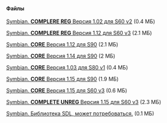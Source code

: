 #### Файлы
[Symbian. **COMPLERE REG** Версия 1.02 для S60 v2](/files/c2doom_s60(1.02).sis) (0.4 МБ)

[Symbian. **COMPLERE REG** Версия 1.12 для S60 v3](/files/c2doom_s60v3_1.12.sis) (2.1 МБ)

[Symbian. **CORE** Версия 1.12 для S90](/files/Markus.Mertama.C2Doom.s90.sis) (2.1 МБ)

[Symbian. **CORE** Версия 1.14 для S90](/files/c2-doom-core-114.sisx) (2 МБ)

[Symbian. **CORE** Версия 1.03 для S80 v1](/files/c2doom_s80(1.03).sis) (0.4 МБ)

[Symbian. **CORE** Версия 1.15 для S90](/files/c2doom_core(1.15).sisx) (1.9 МБ)

[Symbian. **CORE** Версия 1.15 для S60 v3](/files/c2doom(1.15).sisx) (0.6 МБ)

[Symbian. **COMPLETE UNREG** Версия 1.15 для S60 v3](/files/c2doom_complete(1.15).sisx) (2.3 МБ)

[Symbian. Библиотека SDL, может потребоваться.](/files/SDL-1.2.13-s60-2.3.6_armv5.sisx) (0.1 МБ)

